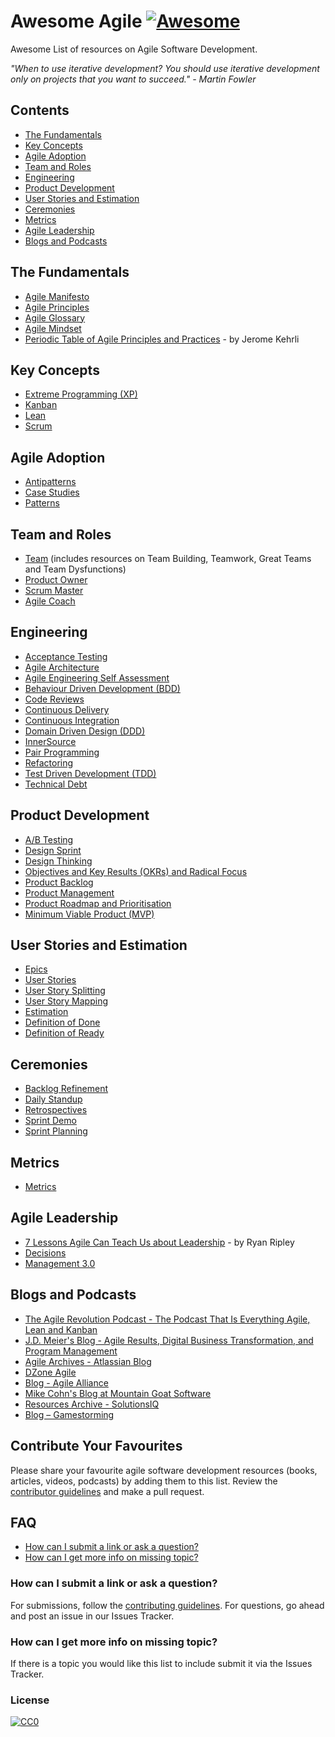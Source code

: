 # Awesome Agile [![Awesome](https://awesome.re/badge.svg)](https://github.com/sindresorhus/awesome)

Awesome List of resources on Agile Software Development.

*"When to use iterative development? You should use iterative development only on projects that you want to succeed." - Martin Fowler*

## Contents
- [The Fundamentals](#the-fundamentals)
- [Key Concepts](#key-concepts)
- [Agile Adoption](#agile-adoption)
- [Team and Roles](#team-and-roles)
- [Engineering](#engineering)
- [Product Development](#product-development)
- [User Stories and Estimation](#user-stories-and-estimation)
- [Ceremonies](#ceremonies)
- [Metrics](#metrics)
- [Agile Leadership](#agile-leadership)
- [Blogs and Podcasts](#blogs-and-podcasts)

## The Fundamentals
- [Agile Manifesto](http://agilemanifesto.org)
- [Agile Principles](https://www.agilealliance.org/agile101/12-principles-behind-the-agile-manifesto)
- [Agile Glossary](https://www.solutionsiq.com/agile-glossary)
- [Agile Mindset](https://www.cio.com.au/article/609763/more-agile-need-mindsets-change)
- [Periodic Table of Agile Principles and Practices](https://www.niceideas.ch/Agile_table.pdf) - by Jerome Kehrli 

## Key Concepts
- [Extreme Programming (XP)](Extreme-Programming-XP.md)
- [Kanban](Kanban.md)
- [Lean](Lean.md)
- [Scrum](Scrum.md)
    
## Agile Adoption
- [Antipatterns](Antipatterns.md)
- [Case Studies](Case-Studies.md)
- [Patterns](Agile-Adoption-Patterns.md)

## Team and Roles
- [Team](Team.md) (includes resources on Team Building, Teamwork, Great Teams and Team Dysfunctions)
- [Product Owner](Product-Owner.md)
- [Scrum Master](Scrum-Master.md)
- [Agile Coach](Agile-Coach.md)

## Engineering
- [Acceptance Testing](Acceptance-Testing.md)
- [Agile Architecture](https://www.youtube.com/watch?v=VjKYO6DP3fo&t=12s)
- [Agile Engineering Self Assessment](http://wall-skills.com/2016/agile-engineering-self-assessment/)
- [Behaviour Driven Development (BDD)](Behaviour-Driven-Development-BDD.md)
- [Code Reviews](Code-Review.md)
- [Continuous Delivery](Continuous-Delivery.md)
- [Continuous Integration](Continuous-Integration.md)
- [Domain Driven Design (DDD)](Domain-Driven-Design-DDD.md)
- [InnerSource](InnerSource.md)
- [Pair Programming](Pair-Programming.md)
- [Refactoring](Refactoring.md)
- [Test Driven Development (TDD)](Test-Driven-Development-TDD.md)
- [Technical Debt](Technical-Debt.md)

## Product Development
- [A/B Testing](A-B-Testing.md)
- [Design Sprint](Design-Sprint.md)
- [Design Thinking](Design-Thinking.md)
- [Objectives and Key Results (OKRs) and Radical Focus](Objectives-and-Key-Results-OKRs.md)
- [Product Backlog](Product-Backlog.md)
- [Product Management](Product-Management.md)
- [Product Roadmap and Prioritisation](Product-Roadmap-and-Prioritisation.md)    
- [Minimum Viable Product (MVP)](Minimum-Viable-Product-MVP.md)

## User Stories and Estimation
- [Epics](Epic.md)
- [User Stories](User-Stories.md)
- [User Story Splitting](Story-Splitting.md)
- [User Story Mapping](Story-Mapping.md)
- [Estimation](Estimation.md)
- [Definition of Done](Definition-of-Done.md)
- [Definition of Ready](Definition-of-Ready.md)

## Ceremonies
- [Backlog Refinement](Backlog-Refinement.md)
- [Daily Standup](Daily-Standup-Meeting.md)
- [Retrospectives](Retrospectives.md)
- [Sprint Demo](Sprint-Demo.md)
- [Sprint Planning](Sprint-Planning.md)
    
## Metrics
- [Metrics](Metrics.md)

## Agile Leadership
- [7 Lessons Agile Can Teach Us about Leadership](https://www.agileconnection.com/article/7-lessons-agile-can-teach-us-about-leadership) - by Ryan Ripley
- [Decisions](Decisions.md)
- [Management 3.0](Management-3.0.md)

## Blogs and Podcasts
- [The Agile Revolution Podcast - The Podcast That Is Everything Agile, Lean and Kanban](https://theagilerevolution.com)
- [J.D. Meier's Blog - Agile Results, Digital Business Transformation, and Program Management](https://blogs.msdn.microsoft.com/jmeier)
- [Agile Archives - Atlassian Blog](https://www.atlassian.com/blog/agile)
- [DZone Agile](https://dzone.com/agile-methodology-training-tools-news)
- [Blog - Agile Alliance](https://www.agilealliance.org/community/blog)
- [Mike Cohn's Blog at Mountain Goat Software](https://www.mountaingoatsoftware.com/blog)
- [Resources Archive - SolutionsIQ](https://www.solutionsiq.com/resource)
- [Blog – Gamestorming](http://gamestorming.com/blog)


## Contribute Your Favourites
Please share your favourite agile software development resources (books, articles, videos, podcasts) by adding them to this list. Review the [contributor guidelines](CONTRIBUTING.md) and make a pull request.

## FAQ
- [How can I submit a link or ask a question?](#how-can-i-submit-a-link-or-ask-a-question)
- [How can I get more info on missing topic?](#how-can-i-get-more-info-on-missing-topic)

### How can I submit a link or ask a question?
For submissions, follow the [contributing guidelines](CONTRIBUTING.md). For questions, go ahead and post an issue in our Issues Tracker.

### How can I get more info on missing topic?
If there is a topic you would like this list to include submit it via the Issues Tracker.


### License

[![CC0](http://mirrors.creativecommons.org/presskit/buttons/88x31/svg/cc-zero.svg)](https://creativecommons.org/publicdomain/zero/1.0/)
